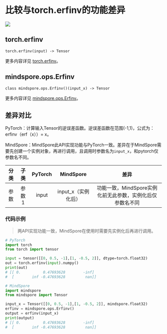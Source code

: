 # 比较与torch.erfinv的功能差异

<a href="https://gitee.com/mindspore/docs/blob/master/docs/mindspore/source_zh_cn/note/api_mapping/pytorch_diff/Erfinv.md" target="_blank"><img src="https://mindspore-website.obs.cn-north-4.myhuaweicloud.com/website-images/master/resource/_static/logo_source.png"></a>

## torch.erfinv

```text
torch.erfinv(input) -> Tensor
```

更多内容详见 [torch.erfinv](https://pytorch.org/docs/1.8.1/generated/torch.erfinv.html)。

## mindspore.ops.Erfinv

```text
class mindspore.ops.Erfinv()(input_x) -> Tensor
```

更多内容详见 [mindspore.ops.Erfinv](https://www.mindspore.cn/docs/zh-CN/master/api_python/ops/mindspore.ops.Erfinv.html)。

## 差异对比

PyTorch：计算输入Tensor的逆误差函数。逆误差函数在范围(-1,1)，公式为：erfinv（erf（x））= x。

MindSpore：MindSpore此API实现功能与PyTorch一致。差异在于MindSpore需要先创建一个实例对象，再进行调用，且调用时参数名为`input_x`，和pytorch仅参数名不同。

| 分类 | 子类 |PyTorch | MindSpore | 差异 |
| :-: | :-: | :-: | :-: |:-:|
|参数 | 参数1 | input | input_x（实例化后） |功能一致，MindSpore实例化前无此参数，实例化后仅参数名不同 |

### 代码示例

> 两API实现功能一致，MindSpore在使用时需要先实例化后再进行调用。

```python
# PyTorch
import torch
from torch import tensor

input = tensor([[0, 0.5, -1],[1, -0.5, 2]], dtype=torch.float32)
out = torch.erfinv(input).numpy()
print(out)
# [[ 0.          0.47693628        -inf]
#  [        inf -0.47693628         nan]]

# MindSpore
import mindspore
from mindspore import Tensor

input_x = Tensor([[0, 0.5, -1],[1, -0.5, 2]], mindspore.float32)
erfinv = mindspore.ops.Erfinv()
output = erfinv(input_x)
print(output)
# [[ 0.          0.47693628        -inf]
#  [        inf -0.47693628         nan]]
```
